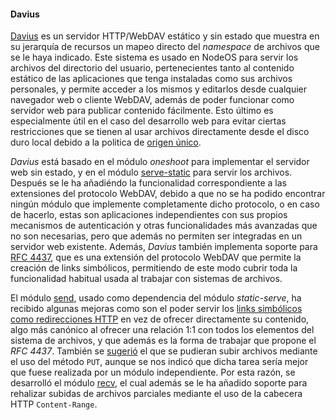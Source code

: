 #### Davius

[Davius](https://github.com/piranna/Davius) es un servidor HTTP/WebDAV estático
y sin estado que muestra en su jerarquía de recursos un mapeo directo del
*namespace* de archivos que se le haya indicado. Este sistema es usado en NodeOS
para servir los archivos del directorio del usuario, pertenecientes tanto al
contenido estático de las aplicaciones que tenga instaladas como sus archivos
personales, y permite acceder a los mismos y editarlos desde cualquier navegador
web o cliente WebDAV, además de poder funcionar como servidor web para publicar
contenido fácilmente. Esto último es especialmente útil en el caso del
desarrollo web para evitar ciertas restricciones que se tienen al usar archivos
directamente desde el disco duro local debido a la politica de
[origen único](https://developer.mozilla.org/en-US/docs/Same-origin_policy_for_file:_URIs).

*Davius* está basado en el módulo *oneshoot* para implementar el servidor web
sin estado, y en el módulo
[serve-static](https://github.com/expressjs/serve-static) para servir los
archivos. Después se le ha añadiéndo la funcionalidad correspondiente a las
extensiones del protocolo WebDAV, debido a que no se ha podido encontrar ningún
módulo que implemente completamente dicho protocolo, o en caso de hacerlo, estas
son aplicaciones independientes con sus propios mecanismos de autenticación y
otras funcionalidades más avanzadas que no son necesarias, pero que además no
permiten ser integradas en un servidor web existente. Además, *Davius* también
implementa soporte para [RFC 4437](http://greenbytes.de/tech/webdav/rfc4437.html),
que es una extensión del protocolo WebDAV que permite la creación de links
simbólicos, permitiendo de este modo cubrir toda la funcionalidad habitual usada
al trabajar con sistemas de archivos.

El módulo [send](https://github.com/pillarjs/send), usado como dependencia del
módulo *static-serve*, ha recibido algunas mejoras como son el poder servir los
[links simbólicos como redirecciones HTTP](https://github.com/pillarjs/send/pull/87)
en vez de ofrecer directamente su contenido, algo más canónico al ofrecer
una relación 1:1 con todos los elementos del sistema de archivos, y que además
es la forma de trabajar que propone el *RFC 4437*. También se
[sugerió](https://github.com/pillarjs/send/issues/85) el que se pudieran subir
archivos mediante el uso del método `PUT`, aunque se nos indicó que dicha tarea
sería mejor que fuese realizada por un módulo independiente. Por esta razón, se
desarrolló el módulo [recv](https://github.com/piranna/recv), el cual además
se le ha añadido soporte para rehalizar subidas de archivos parciales mediante
el uso de la cabecera HTTP `Content-Range`.
